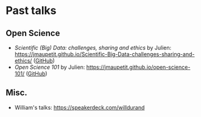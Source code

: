 # Past talks


## Open Science
* _Scientific (Big) Data: challenges, sharing and ethics_ by Julien: https://jmaupetit.github.io/Scientific-Big-Data-challenges-sharing-and-ethics/ ([GitHub](https://github.com/jmaupetit/Scientific-Big-Data-challenges-sharing-and-ethics))
* _Open Science 101_ by Julien: https://jmaupetit.github.io/open-science-101/ ([GitHub](https://github.com/jmaupetit/open-science-101))

## Misc.

* William's talks: https://speakerdeck.com/willdurand